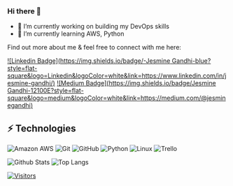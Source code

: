 <!--
**jesminegandhi/jesminegandhi** is a ✨ _special_ ✨ repository because its `README.md` (this file) appears on your GitHub profile.

<!-- LUIT GitHub Profile Template -->

<!-- Keep "Hi there" or replace it with a greeting of your own! -->

### Hi there 👋

- 🔭 I’m currently working on building my DevOps skills
- 🌱 I’m currently learning AWS, Python

<!-- Introduce yourself and give a brief introduction about yourself here.  Also include what tech you're interested in and what you are currently learning -->

Find out more about me & feel free to connect with me here:

<!-- Replace the fields below with the information requested. Remember to remove the encapsulating <> characters. For spaces in names, use %20 (e.g. Broadus%20Palmer) -->

[![Linkedin Badge](https://img.shields.io/badge/-Jesmine Gandhi-blue?style=flat-square&logo=Linkedin&logoColor=white&link=https://www.linkedin.com/in/jesmine-gandhi/)](https://www.linkedin.com/in/jesmine-gandhi/)
[![Medium Badge](https://img.shields.io/badge/Jesmine Gandhi-12100E?style=flat-square&logo=medium&logoColor=white&link=https://medium.com/@jesminegandhi)](https://medium.com/@jesminegandhi)

## ⚡ Technologies

<!-- Check out the Badges folder for more badges -->

![Amazon AWS](https://img.shields.io/badge/Amazon%20AWS-232F3E?style=flat-square&logo=amazon-aws)
![Git](https://img.shields.io/badge/-Git-black?style=flat-square&logo=git)
![GitHub](https://img.shields.io/badge/-GitHub-181717?style=flat-square&logo=github)
![Python](https://img.shields.io/badge/-Python-black?style=flat-square&logo=Python)
![Linux](https://img.shields.io/badge/Linux-FCC624?style=flat-square&logo=linux&logoColor=black)
![Trello](https://img.shields.io/badge/Trello-%23026AA7.svg?style=flat-square&logo=Trello&logoColor=white)
<!-- ![Docker](https://img.shields.io/badge/docker-%230db7ed.svg?style=for-the-badge&logo=docker&logoColor=white)
![Terraform](https://img.shields.io/badge/terraform-%235835CC.svg?style=for-the-badge&logo=terraform&logoColor=white) -->

<!-- Replace the fields below with the information requested. Remember to remove the encapsulating <> characters. -->

![Github Stats](https://github-readme-stats.vercel.app/api?username=jesminegandhi&count_private=true&show_icons=true&include_all_commits=true)
![Top Langs](https://github-readme-stats.vercel.app/api/top-langs/?username=jesminegandhi&hide=TeX&layout=compact)


[![Visitors](https://api.visitorbadge.io/api/visitors?path=jesminegandhi%2Fjesminegandhi&label=VISITORS&countColor=%23263759)](https://visitorbadge.io/status?path=jesminegandhi%2Fjesminegandhi)
